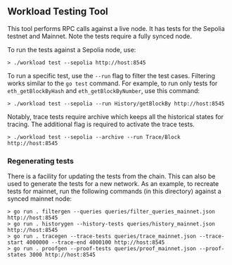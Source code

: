 ## Workload Testing Tool

This tool performs RPC calls against a live node. It has tests for the Sepolia testnet and
Mainnet. Note the tests require a fully synced node.

To run the tests against a Sepolia node, use:

```shell
> ./workload test --sepolia http://host:8545
```

To run a specific test, use the `--run` flag to filter the test cases. Filtering works
similar to the `go test` command. For example, to run only tests for `eth_getBlockByHash`
and `eth_getBlockByNumber`, use this command:

```
> ./workload test --sepolia --run History/getBlockBy http://host:8545
```

Notably, trace tests require archive which keeps all the historical states for tracing.
The additional flag is required to activate the trace tests.

```
> ./workload test --sepolia --archive --run Trace/Block http://host:8545
```

### Regenerating tests

There is a facility for updating the tests from the chain. This can also be used to
generate the tests for a new network. As an example, to recreate tests for mainnet, run
the following commands (in this directory) against a synced mainnet node:

```shell
> go run . filtergen --queries queries/filter_queries_mainnet.json http://host:8545
> go run . historygen --history-tests queries/history_mainnet.json http://host:8545
> go run . tracegen --trace-tests queries/trace_mainnet.json --trace-start 4000000 --trace-end 4000100 http://host:8545
> go run . proofgen --proof-tests queries/proof_mainnet.json --proof-states 3000 http://host:8545
```

